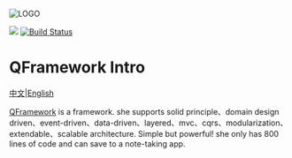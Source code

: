 ![LOGO](https://file.liangxiegame.com/67ca2c27-d711-40b2-96f3-d2f6071e3f3c.png)

[![](https://img.shields.io/badge/license-MIT-blue.svg)](https://github.com/liangxiegame/QFramework/blob/master/LICENSE)
[![Build Status](https://travis-ci.org/liangxiegame/QFramework.svg?branch=master)](https://travis-ci.org/liangxiegame/QFramework)


# QFramework Intro

[中文](../../README.md)|[English](../../README_EN.md)

[QFramework](https://github.com/liangxiegame/QFramework) is a framework. she supports solid principle、domain design driven、event-driven、data-driven、layered、mvc、cqrs、modularization、extendable、scalable architecture. Simple but powerful! she only has 800 lines of code and can save to a note-taking app. 
